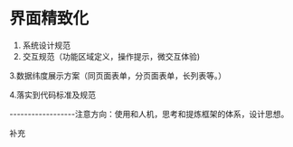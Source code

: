 # 界面精致化

1. 系统设计规范
2. 交互规范（功能区域定义，操作提示，微交互体验\)

3.数据纬度展示方案（同页面表单，分页面表单，长列表等。）

4.落实到代码标准及规范

------------------注意方向：使用和人机，思考和提炼框架的体系，设计思想。



补充






